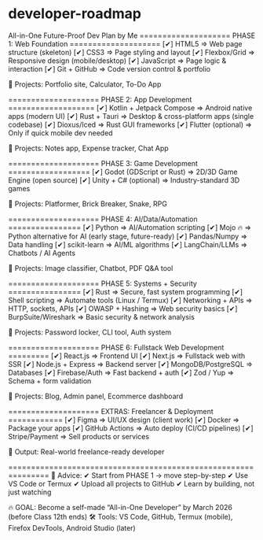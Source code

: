 # developer-roadmap
All-in-One Future-Proof Dev Plan by Me
==================== PHASE 1: Web Foundation ====================
[✔] HTML5           => Web page structure (skeleton)
[✔] CSS3            => Page styling and layout
[✔] Flexbox/Grid    => Responsive design (mobile/desktop)
[✔] JavaScript      => Page logic & interaction
[✔] Git + GitHub    => Code version control & portfolio

🎯 Projects: Portfolio site, Calculator, To-Do App

==================== PHASE 2: App Development ===================
[✔] Kotlin + Jetpack Compose => Android native apps (modern UI)
[✔] Rust + Tauri    => Desktop & cross-platform apps (single codebase)
[✔] Dioxus/Iced     => Rust GUI frameworks
[✔] Flutter (optional) => Only if quick mobile dev needed

🎯 Projects: Notes app, Expense tracker, Chat App

==================== PHASE 3: Game Development ==================
[✔] Godot (GDScript or Rust) => 2D/3D Game Engine (open source)
[✔] Unity + C# (optional)    => Industry-standard 3D games

🎯 Projects: Platformer, Brick Breaker, Snake, RPG

==================== PHASE 4: AI/Data/Automation ================
[✔] Python          => AI/Automation scripting
[✔] Mojo 🔥         => Python alternative for AI (early stage, future-ready)
[✔] Pandas/Numpy    => Data handling
[✔] scikit-learn    => AI/ML algorithms
[✔] LangChain/LLMs  => Chatbots / AI Agents

🎯 Projects: Image classifier, Chatbot, PDF Q&A tool

==================== PHASE 5: Systems + Security ================
[✔] Rust            => Secure, fast system programming
[✔] Shell scripting => Automate tools (Linux / Termux)
[✔] Networking + APIs => HTTP, sockets, APIs
[✔] OWASP + Hashing => Web security basics
[✔] BurpSuite/Wireshark => Basic security & network analysis

🎯 Projects: Password locker, CLI tool, Auth system

==================== PHASE 6: Fullstack Web Development =========
[✔] React.js        => Frontend UI
[✔] Next.js         => Fullstack web with SSR
[✔] Node.js + Express => Backend server
[✔] MongoDB/PostgreSQL => Databases
[✔] Firebase/Auth   => Fast backend + auth
[✔] Zod / Yup       => Schema + form validation

🎯 Projects: Blog, Admin panel, Ecommerce dashboard

==================== EXTRAS: Freelancer & Deployment ============
[✔] Figma           => UI/UX design (client work)
[✔] Docker          => Package your apps
[✔] GitHub Actions  => Auto deploy (CI/CD pipelines)
[✔] Stripe/Payment  => Sell products or services

🎯 Output: Real-world freelance-ready developer

===============================================================
📌 Advice:
✔ Start from PHASE 1 → move step-by-step
✔ Use VS Code or Termux
✔ Upload all projects to GitHub
✔ Learn by building, not just watching

🔥 GOAL: Become a self-made “All-in-One Developer” by March 2026 (before Class 12th ends)
🛠️ Tools: VS Code, GitHub, Termux (mobile), Firefox DevTools, Android Studio (later)
